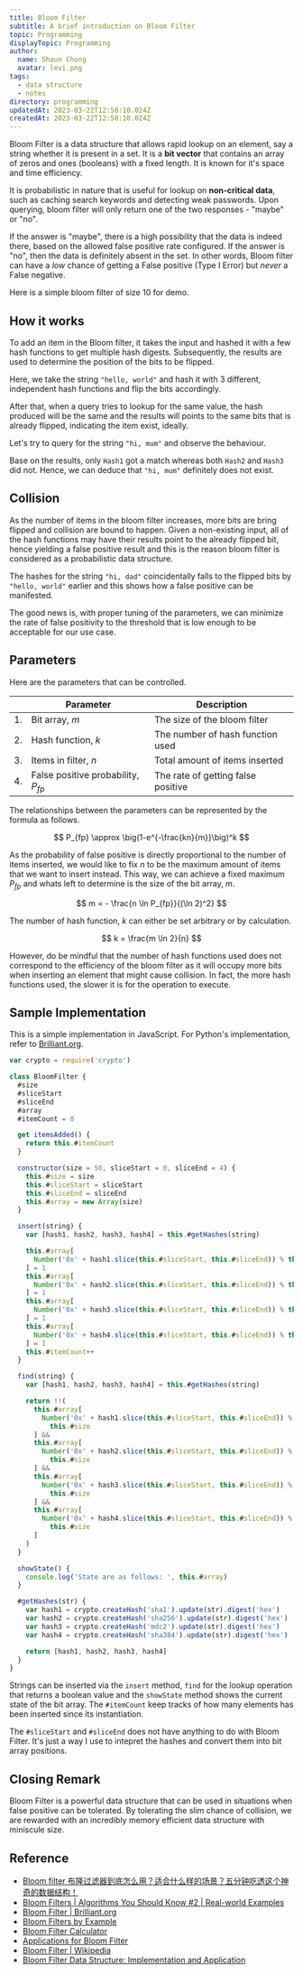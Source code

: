 ```yaml
---
title: Bloom Filter
subtitle: A brief introduction on Bloom Filter
topic: Programming
displayTopic: Programming
author:
  name: Shaun Chong
  avatar: levi.png
tags:
  - data structure
  - notes
directory: programming
updatedAt: 2023-03-22T12:58:10.024Z
createdAt: 2023-03-22T12:58:10.024Z
---
```


Bloom Filter is a data structure that allows rapid lookup on an element, say a string whether it is present in a set. It is a **bit vector** that contains an array of zeros and ones (booleans) with a fixed length. It is known for it's space and time efficiency.

It is probabilistic in nature that is useful for lookup on **non-critical data**, such as caching search keywords and detecting weak passwords. Upon querying, bloom filter will only return one of the two responses - "maybe" or "no".

If the answer is "maybe", there is a high possibility that the data is indeed there, based on the allowed false positive rate configured. If the answer is "no", then the data is definitely absent in the set. In other words, Bloom filter can have a _low_ chance of getting a False positive (Type I Error) but _never_ a False negative.

Here is a simple bloom filter of size 10 for demo.

<v-img src="bloom-filter/bloom-filter.png" alt="A simple bloom filter with 10 bits"></v-img>

## How it works

To add an item in the Bloom filter, it takes the input and hashed it with a few hash functions to get multiple hash digests. Subsequently, the results are used to determine the position of the bits to be flipped.

<v-img src="bloom-filter/insertion.png" alt="Insertion operation of a string"></v-img>

Here, we take the string `"hello, world"` and hash it with 3 different, independent hash functions and flip the bits accordingly.

After that, when a query tries to lookup for the same value, the hash produced will be the same and the results will points to the same bits that is already flipped, indicating the item exist, ideally.

Let's try to query for the string `"hi, mum"` and observe the behaviour.

<v-img src="bloom-filter/query-not-found.png" alt="Query not found in set"></v-img>

Base on the results, only `Hash1` got a match whereas both `Hash2` and `Hash3` did not. Hence, we can deduce that `"hi, mum"` definitely does not exist.

## Collision

As the number of items in the bloom filter increases, more bits are bring flipped and collision are bound to happen. Given a non-existing input, all of the hash functions may have their results point to the already flipped bit, hence yielding a false positive result and this is the reason bloom filter is considered as a probabilistic data structure.

<v-img src="bloom-filter/query-collision.png" alt="A query that is collided"></v-img>

The hashes for the string `"hi, dad"` coincidentally falls to the flipped bits by `"hello, world"` earlier and this shows how a false positive can be manifested.

The good news is, with proper tuning of the parameters, we can minimize the rate of false positivity to the threshold that is low enough to be acceptable for our use case.

## Parameters

Here are the parameters that can be controlled.

|     | Parameter                            | Description                        |
| --- | ------------------------------------ | ---------------------------------- |
| 1.  | Bit array, $m$                       | The size of the bloom filter       |
| 2.  | Hash function, $k$                   | The number of hash function used   |
| 3.  | Items in filter, $n$                 | Total amount of items inserted     |
| 4.  | False positive probability, $P_{fp}$ | The rate of getting false positive |

The relationships between the parameters can be represented by the formula as follows.

$$
P_{fp} \approx \big(1-e^{-\frac{kn}{m}}\big)^k
$$

As the probability of false positive is directly proportional to the number of items inserted, we would like to fix $n$ to be the maximum amount of items that we want to insert instead. This way, we can achieve a fixed maximum $P_{fp}$ and whats left to determine is the size of the bit array, $m$.

$$
m = - \frac{n \ln P_{fp}}{(\ln 2)^2}
$$

The number of hash function, $k$ can either be set arbitrary or by calculation.

$$
k = \frac{m \ln 2}{n}
$$

However, do be mindful that the number of hash functions used does not correspond to the efficiency of the bloom filter as it will occupy more bits when inserting an element that might cause collision. In fact, the more hash functions used, the slower it is for the operation to execute.

## Sample Implementation

This is a simple implementation in JavaScript. For Python's implementation, refer to [Brilliant.org](https://brilliant.org/wiki/bloom-filter/).

```js
var crypto = require('crypto')

class BloomFilter {
  #size
  #sliceStart
  #sliceEnd
  #array
  #itemCount = 0

  get itemsAdded() {
    return this.#itemCount
  }

  constructor(size = 50, sliceStart = 0, sliceEnd = 4) {
    this.#size = size
    this.#sliceStart = sliceStart
    this.#sliceEnd = sliceEnd
    this.#array = new Array(size)
  }

  insert(string) {
    var [hash1, hash2, hash3, hash4] = this.#getHashes(string)

    this.#array[
      Number('0x' + hash1.slice(this.#sliceStart, this.#sliceEnd)) % this.#size
    ] = 1
    this.#array[
      Number('0x' + hash2.slice(this.#sliceStart, this.#sliceEnd)) % this.#size
    ] = 1
    this.#array[
      Number('0x' + hash3.slice(this.#sliceStart, this.#sliceEnd)) % this.#size
    ] = 1
    this.#array[
      Number('0x' + hash4.slice(this.#sliceStart, this.#sliceEnd)) % this.#size
    ] = 1
    this.#itemCount++
  }

  find(string) {
    var [hash1, hash2, hash3, hash4] = this.#getHashes(string)

    return !!(
      this.#array[
        Number('0x' + hash1.slice(this.#sliceStart, this.#sliceEnd)) %
          this.#size
      ] &&
      this.#array[
        Number('0x' + hash2.slice(this.#sliceStart, this.#sliceEnd)) %
          this.#size
      ] &&
      this.#array[
        Number('0x' + hash3.slice(this.#sliceStart, this.#sliceEnd)) %
          this.#size
      ] &&
      this.#array[
        Number('0x' + hash4.slice(this.#sliceStart, this.#sliceEnd)) %
          this.#size
      ]
    )
  }

  showState() {
    console.log('State are as follows: ', this.#array)
  }

  #getHashes(str) {
    var hash1 = crypto.createHash('sha1').update(str).digest('hex')
    var hash2 = crypto.createHash('sha256').update(str).digest('hex')
    var hash3 = crypto.createHash('mdc2').update(str).digest('hex')
    var hash4 = crypto.createHash('sha384').update(str).digest('hex')

    return [hash1, hash2, hash3, hash4]
  }
}
```

Strings can be inserted via the `insert` method, `find` for the lookup operation that returns a boolean value and the `showState` method shows the current state of the bit array. The `#itemCount` keep tracks of how many elements has been inserted since its instantiation.

The `#sliceStart` and `#sliceEnd` does not have anything to do with Bloom Filter. It's just a way I use to intepret the hashes and convert them into bit array positions.

## Closing Remark

Bloom Filter is a powerful data structure that can be used in situations when false positive can be tolerated.
By tolerating the slim chance of collision, we are rewarded with an incredibly memory efficient data structure with miniscule size.

## Reference

- [Bloom filter 布隆过滤器到底怎么用？适合什么样的场景？五分钟吃透这个神奇的数据结构！](https://www.youtube.com/watch?v=7eez8fG_ueg)
- [Bloom Filters | Algorithms You Should Know #2 | Real-world Examples](https://www.youtube.com/watch?v=V3pzxngeLqw)
- [Bloom Filter | Brilliant.org](https://brilliant.org/wiki/bloom-filter/)
- [Bloom Filters by Example](https://llimllib.github.io/bloomfilter-tutorial/)
- [Bloom Filter Calculator](https://hur.st/bloomfilter/?n=25000&p=0.01&m=&k=4)
- [Applications for Bloom Filter](https://iq.opengenus.org/applications-of-bloom-filter/)
- [Bloom Filter | Wikipedia](https://en.wikipedia.org/wiki/Bloom_filter)
- [Bloom Filter Data Structure: Implementation and Application](https://www.enjoyalgorithms.com/blog/bloom-filter)
